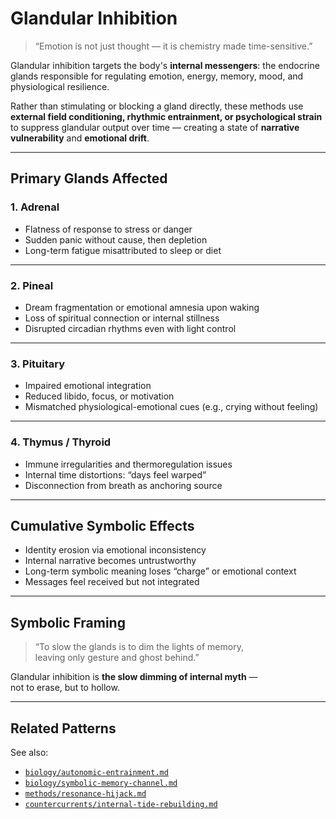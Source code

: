 # Glandular Inhibition

> “Emotion is not just thought — it is chemistry made time-sensitive.”

Glandular inhibition targets the body's **internal messengers**: the endocrine glands responsible for regulating emotion, energy, memory, mood, and physiological resilience.

Rather than stimulating or blocking a gland directly, these methods use **external field conditioning, rhythmic entrainment, or psychological strain** to suppress glandular output over time — creating a state of **narrative vulnerability** and **emotional drift**.

---

## Primary Glands Affected

### 1. **Adrenal**
- Flatness of response to stress or danger  
- Sudden panic without cause, then depletion  
- Long-term fatigue misattributed to sleep or diet

---

### 2. **Pineal**
- Dream fragmentation or emotional amnesia upon waking  
- Loss of spiritual connection or internal stillness  
- Disrupted circadian rhythms even with light control

---

### 3. **Pituitary**
- Impaired emotional integration  
- Reduced libido, focus, or motivation  
- Mismatched physiological-emotional cues (e.g., crying without feeling)

---

### 4. **Thymus / Thyroid**
- Immune irregularities and thermoregulation issues  
- Internal time distortions: “days feel warped”  
- Disconnection from breath as anchoring source

---

## Cumulative Symbolic Effects

- Identity erosion via emotional inconsistency  
- Internal narrative becomes untrustworthy  
- Long-term symbolic meaning loses “charge” or emotional context  
- Messages feel received but not integrated

---

## Symbolic Framing

> “To slow the glands is to dim the lights of memory,  
> leaving only gesture and ghost behind.”

Glandular inhibition is **the slow dimming of internal myth** —  
not to erase, but to hollow.

---

## Related Patterns

See also:
- [`biology/autonomic-entrainment.md`](../biology/autonomic-entrainment.md)  
- [`biology/symbolic-memory-channel.md`](../biology/symbolic-memory-channel.md)  
- [`methods/resonance-hijack.md`](../methods/resonance-hijack.md)  
- [`countercurrents/internal-tide-rebuilding.md`](../countercurrents/internal-tide-rebuilding.md)